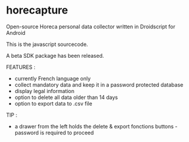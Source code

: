 # horecapture
Open-source Horeca personal data collector written in Droidscript for Android

This is the javascript sourcecode.

A beta SDK package has been released.

FEATURES :

- currently French language only
- collect mandatory data and keep it in a password protected database
- display legal information
- option to delete all data older than 14 days 
- option to export data to .csv file

TIP :

- a drawer from the left holds the delete & export fonctions buttons - password is required to proceed
